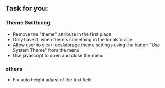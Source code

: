## Task for you:

### Theme Swithicng

- Remove the "theme" attribute in the first place
- Only have it, when there's something in the localstorage
- Allow user to clear localstorage theme settings using the button "Use System Theme" from the menu
- Use javascript to open and close the menu

### others

- Fix auto height adjust of the text field
